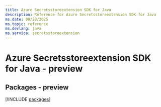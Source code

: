 ```yaml
---
title: Azure Secretsstoreextension SDK for Java
description: Reference for Azure Secretsstoreextension SDK for Java
ms.date: 08/28/2025
ms.topic: reference
ms.devlang: java
ms.service: secretsstoreextension
---
```

# Azure Secretsstoreextension SDK for Java - preview
## Packages - preview
[!INCLUDE [packages](secretsstoreextension-index.md)]